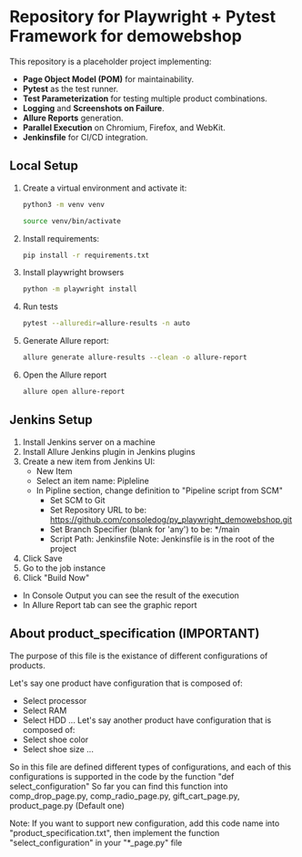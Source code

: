 # Repository for Playwright + Pytest Framework for demowebshop

This repository is a placeholder project implementing:
- **Page Object Model (POM)** for maintainability.
- **Pytest** as the test runner.
- **Test Parameterization** for testing multiple product combinations.
- **Logging** and **Screenshots on Failure**.
- **Allure Reports** generation.
- **Parallel Execution** on Chromium, Firefox, and WebKit.
- **Jenkinsfile** for CI/CD integration.

## Local Setup

1. Create a virtual environment and activate it:
   ```bash
   python3 -m venv venv
   ```
   ```bash
   source venv/bin/activate
   ```
   
2. Install requirements:
   ```bash
   pip install -r requirements.txt
   ```
3. Install playwright browsers
   ```bash
   python -m playwright install
   ```
4. Run tests
   ```bash
   pytest --alluredir=allure-results -n auto
   ```
5. Generate Allure report:
   ```bash
   allure generate allure-results --clean -o allure-report
   ```
6. Open the Allure report
   ```bash
   allure open allure-report
   ```

## Jenkins Setup
1. Install Jenkins server on a machine
2. Install Allure Jenkins plugin in Jenkins plugins
3. Create a new item from Jenkins UI:
   - New Item
   - Select an item name: Pipleline
   - In Pipline section, change definition to "Pipeline script from SCM"
      - Set SCM to Git
      - Set Repository URL to be: https://github.com/consoledog/py_playwright_demowebshop.git
      - Set Branch Specifier (blank for 'any') to be: */main
      - Script Path: Jenkinsfile
      Note: Jenkinsfile is in the root of the project
4. Click Save
5. Go to the job instance
6. Click "Build Now"

-  In Console Output you can see the result of the execution
-  In Allure Report tab  can see the graphic report

## About product_specification (IMPORTANT)

The purpose of this file is the existance of different configurations of products.

Let's say one product have configuration that is composed of: 
- Select processor
- Select RAM
- Select HDD
...
Let's say another product have configuration that is composed of:
- Select shoe color
- Select shoe size
...

So in this file are defined different types of configurations, and each of this
configurations is supported in the code by the function "def select_configuration"
So far you can find this function into comp_drop_page.py, comp_radio_page.py, gift_cart_page.py, product_page.py (Default one)

Note: If you want to support new configuration, add this code name into "product_specification.txt", then implement
the function "select_configuration" in your "*_page.py" file